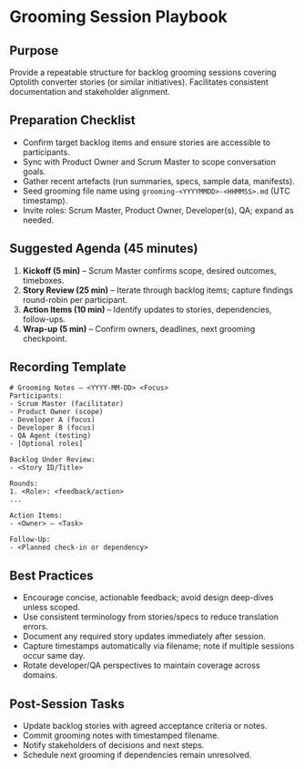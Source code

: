 # Grooming Session Playbook

## Purpose
Provide a repeatable structure for backlog grooming sessions covering Optolith converter stories (or similar initiatives). Facilitates consistent documentation and stakeholder alignment.

## Preparation Checklist
- Confirm target backlog items and ensure stories are accessible to participants.
- Sync with Product Owner and Scrum Master to scope conversation goals.
- Gather recent artefacts (run summaries, specs, sample data, manifests).
- Seed grooming file name using `grooming-<YYYYMMDD>-<HHMMSS>.md` (UTC timestamp).
- Invite roles: Scrum Master, Product Owner, Developer(s), QA; expand as needed.

## Suggested Agenda (45 minutes)
1. **Kickoff (5 min)** – Scrum Master confirms scope, desired outcomes, timeboxes.
2. **Story Review (25 min)** – Iterate through backlog items; capture findings round-robin per participant.
3. **Action Items (10 min)** – Identify updates to stories, dependencies, follow-ups.
4. **Wrap-up (5 min)** – Confirm owners, deadlines, next grooming checkpoint.

## Recording Template
```
# Grooming Notes — <YYYY-MM-DD> <Focus>
Participants:
- Scrum Master (facilitator)
- Product Owner (scope)
- Developer A (focus)
- Developer B (focus)
- QA Agent (testing)
- [Optional roles]

Backlog Under Review:
- <Story ID/Title>

Rounds:
1. <Role>: <feedback/action>
...

Action Items:
- <Owner> – <Task>

Follow-Up:
- <Planned check-in or dependency>
```

## Best Practices
- Encourage concise, actionable feedback; avoid design deep-dives unless scoped.
- Use consistent terminology from stories/specs to reduce translation errors.
- Document any required story updates immediately after session.
- Capture timestamps automatically via filename; note if multiple sessions occur same day.
- Rotate developer/QA perspectives to maintain coverage across domains.

## Post-Session Tasks
- Update backlog stories with agreed acceptance criteria or notes.
- Commit grooming notes with timestamped filename.
- Notify stakeholders of decisions and next steps.
- Schedule next grooming if dependencies remain unresolved.
